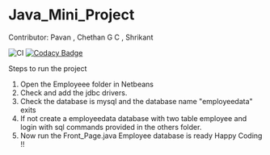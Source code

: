 # Java_Mini_Project


Contributor: Pavan , Chethan G C , Shrikant

![CI](https://github.com/99002457/Java_Mini_Project/workflows/CI/badge.svg) 
[![Codacy Badge](https://api.codacy.com/project/badge/Grade/8f7afe49bcfb495b94db0eafc3c534c4)](https://app.codacy.com/gh/99002457/Java_Mini_Project?utm_source=github.com&utm_medium=referral&utm_content=99002457/Java_Mini_Project&utm_campaign=Badge_Grade)

Steps to run the project
1. Open the Employeee folder in Netbeans
2. Check and add the jdbc drivers.
3. Check the database is mysql and the database name "employeedata" exits
4. If not create a employeedata database with two table employee and login with sql commands provided in the others folder.
5. Now run the Front_Page.java
Employee database is ready 
Happy Coding !!
